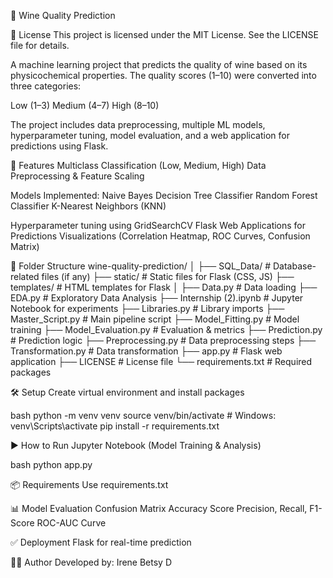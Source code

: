 🍷 Wine Quality Prediction


📜 License
This project is licensed under the MIT License. See the LICENSE file for details.


A machine learning project that predicts the quality of wine based on its physicochemical properties. The quality scores (1–10) were converted into three categories:

Low (1–3)
Medium (4–7)
High (8–10)

The project includes data preprocessing, multiple ML models, hyperparameter tuning, model evaluation, and a web application for predictions using Flask.

🎯 Features
Multiclass Classification (Low, Medium, High)
Data Preprocessing & Feature Scaling

Models Implemented:
Naive Bayes
Decision Tree Classifier
Random Forest Classifier
K-Nearest Neighbors (KNN)

Hyperparameter tuning using GridSearchCV
Flask Web Applications for Predictions
Visualizations (Correlation Heatmap, ROC Curves, Confusion Matrix)

📁 Folder Structure
wine-quality-prediction/
│
├── SQL_Data/                # Database-related files (if any)
├── static/                  # Static files for Flask (CSS, JS)
├── templates/               # HTML templates for Flask
│
├── Data.py                  # Data loading
├── EDA.py                   # Exploratory Data Analysis
├── Internship (2).ipynb     # Jupyter Notebook for experiments
├── Libraries.py             # Library imports
├── Master_Script.py         # Main pipeline script
├── Model_Fitting.py         # Model training
├── Model_Evaluation.py      # Evaluation & metrics
├── Prediction.py            # Prediction logic
├── Preprocessing.py         # Data preprocessing steps
├── Transformation.py        # Data transformation
├── app.py                   # Flask web application
├── LICENSE                  # License file
└── requirements.txt         # Required packages


🛠️ Setup
Create virtual environment and install packages

bash
python -m venv venv
source venv/bin/activate    # Windows: venv\Scripts\activate
pip install -r requirements.txt


▶️ How to Run
Jupyter Notebook (Model Training & Analysis)

bash
python app.py

📦 Requirements
Use requirements.txt

📊 Model Evaluation
Confusion Matrix
Accuracy Score
Precision, Recall, F1-Score
ROC-AUC Curve

✅ Deployment
Flask for real-time prediction

🧑‍💻 Author
Developed by: Irene Betsy D
